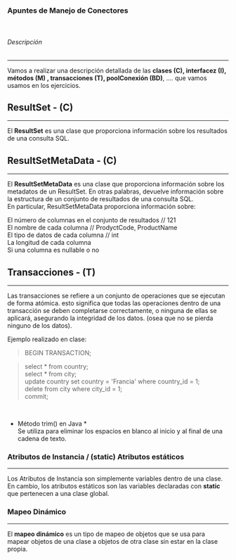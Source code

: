 ### Apuntes de Manejo de Conectores

<br>

###### Descripción
__________________________________
 Vamos a realizar una descripción detallada de las <strong> 
 clases (C), interfacez (I), métodos (M) , transacciones (T), poolConexión (BD)</strong>, .... 
 que vamos usamos en los ejercicios.
<br>


## ResultSet - (C)
__________________________
El **ResultSet** es una clase que proporciona información sobre los resultados de una consulta SQL.


## ResultSetMetaData - (C)
________________________
El **ResultSetMetaData** es una clase que proporciona información sobre los metadatos de un ResultSet. En otras palabras, devuelve información sobre la estructura de un conjunto
de resultados de una consulta SQL. <br>
En particular, ResultSetMetaData proporciona información sobre:

El número de columnas en el conjunto de resultados // 121<br>
El nombre de cada columna // ProdyctCode, ProductName<br>
El tipo de datos de cada columna // int<br>
La longitud de cada columna <br>
Si una columna es nullable o no



## Transacciones - (T)
________________________
Las transacciones se refiere a un conjunto de operaciones que se ejecutan de forma atómica.
esto significa que todas las operaciones  dentro de una transacción se deben completarse correctamente, o ninguna de ellas se aplicará, asegurando la integridad de los datos. (osea que no se pierda ninguno de los datos).

Ejemplo realizado en clase:
> BEGIN TRANSACTION;

> select * from country; </br>
> select * from city; </br>
> update country set country = 'Francia' where country_id = 1; </br>
> delete from city where city_id = 1; </br>
> commit;

[//]: # (### Métodos de Instancia)

[//]: # (___________________)

[//]: # (Son aquellos que pertenecen a una instancia de una clase.)

[//]: # (Es decir, son métodos que están ligados a los objetos creados a partir de esa clase.)

[//]: # (Estos métodos se pueden invocar cuando se ha creado &#40;u objeto&#41; de esa clase, y pueden acceder a los **atributos de instancia** esa clase.)

<br> 

* Método trim() en Java *  <br> 
Se utiliza para eliminar los espacios en blanco
al inicio y al final de una cadena de texto.


### Atributos de Instancia / (static) Atributos estáticos
_____________________________
Los Atributos de Instancia son simplemente variables dentro de una clase.
En cambio, los atributos estáticos son las variables declaradas con **static** que pertenecen a una clase global.


### Mapeo Dinámico
________________________
El **mapeo dinámico** es un tipo de mapeo de objetos que se usa para mapear objetos de una clase a objetos de otra clase sin estar en la clase propia.









